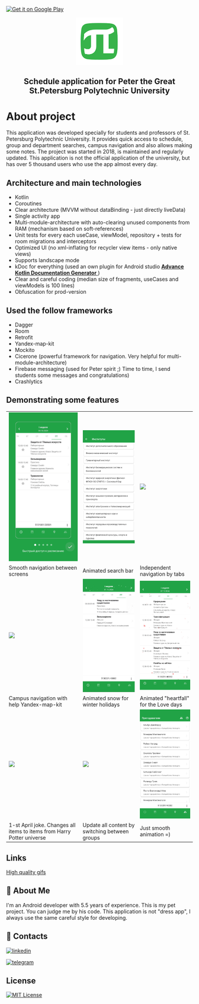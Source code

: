 <!-- PROJECT LOGO -->
<a href="https://play.google.com/store/apps/details?id=argument.twins.com.polykekschedule"><img alt="Get it on Google Play" src="https://play.google.com/intl/en_us/badges/images/generic/en-play-badge.png" height=60px /></a>
<div align="center">
	<a href="https://english.spbstu.ru">
		<img src="images/logo.webp" alt="Logo" width="128" height="128">
	</a>
	<h2 align="center">Schedule application for Peter the Great St.Petersburg Polytechnic University</h2>
</div>

# About project
This application was developed specially for students and professors of St. Petersburg Polytechnic University. It provides quick access to schedule, group and department searches, campus navigation and also allows making some notes. The project was started in 2018, is maintained and regularly updated. This application is not the official application of the university, but has over 5 thousand users who use the app almost every day.

## Architecture and main technologies
+ Kotlin
+ Coroutines
+ Clear architecture (MVVM without dataBinding - just directly liveData)
+ Single activity app
+ Multi-module-architecture with auto-clearing unused components from RAM (mechanism based on soft-references)
+ Unit tests for every each useCase, viewModel, repository + tests for room migrations and interceptors
+ Optimized UI (no xml-inflating for recycler view items - only native views)
+ Supports landscape mode
+ kDoc for everything (used an own plugin for Android studio <a href="https://plugins.jetbrains.com/plugin/17719-advance-kotlin-documentation-generator">
		<b>Advance Kotlin Documentation Generator</b>
	</a>)
+ Clear and careful coding (median size of fragments, useCases and viewModels is 100 lines)
+ Obfuscation for prod-version

## Used the follow frameworks
+ Dagger
+ Room
+ Retrofit
+ Yandex-map-kit
+ Mockito
+ Cicerone (powerful framework for navigation. Very helpful for multi-module-architecture)
+ Firebase messaging (used for Peter spirit ;) Time to time, I send students some messages and congratulations)
+ Crashlytics


## Demonstrating some features
<table>
    <tr>
        <td>
            <img src="https://github.com/georrge1994/polykek-schedule-app/blob/main/gifs/1_welcome_navigation.gif" width="256"/>
        </td>
        <td>
            <img src="https://github.com/georrge1994/polykek-schedule-app/blob/main/gifs/2_group_search.gif" width="256"/>
        </td>
        <td>
            <img src="https://github.com/georrge1994/polykek-schedule-app/blob/main/gifs/3_independed_tab_navigation.gif" width="256"/>
        </td>
    </tr>
    <tr>
        <td>
            Smooth navigation between screens
        </td>
        <td>
            Animated search bar
        </td>
        <td>
            Independent navigation by tabs
        </td>
    </tr>
    <tr>
        <td>
            <img src="https://github.com/georrge1994/polykek-schedule-app/blob/main/gifs/4_yandex_map_kit.gif" width="256"/>
        </td>
        <td>
            <img src="https://github.com/georrge1994/polykek-schedule-app/blob/main/gifs/5_snow_animation.gif" width="256"/>
        </td>
        <td>
            <img src="https://github.com/georrge1994/polykek-schedule-app/blob/main/gifs/6_heartfall_animation.gif" width="256"/>
        </td>
    </tr>
    <tr>
        <td>
            Campus navigation with help Yandex-map-kit
        </td>
        <td>
            Animated snow for winter holidays
        </td>
        <td>
            Animated "heartfall" for the Love days
        </td>
    </tr>
	    <tr>
        <td>
            <img src="https://github.com/georrge1994/polykek-schedule-app/blob/main/gifs/7_harry_potter_feature.gif" width="256"/>
        </td>
        <td>
            <img src="https://github.com/georrge1994/polykek-schedule-app/blob/main/gifs/8_switching_between_selected_items.gif" width="256"/>
        </td>
        <td>
            <img src="https://github.com/georrge1994/polykek-schedule-app/blob/main/gifs/9_smooth_animation.gif" width="256"/>
        </td>
    </tr>
    <tr>
        <td>
            1-st April joke. Changes all items to items from Harry Potter universe
        </td>
        <td>
            Update all content by switching between groups
        </td>
        <td>
            Just smooth animation =)
        </td>
    </tr>
</table>

## Links
<a href="https://github.com/georrge1994/polykek-schedule-app/blob/main/high_quality_gifs">High quality gifs</a>


## 🚀 About Me
I'm an Android developer with 5.5 years of experience. This is my pet project. You can judge me by his code. This application is not "dress app", I always use the same careful style for developing.

## 🔗 Contacts
[![linkedin](https://img.shields.io/badge/linkedin-0A66C2?style=for-the-badge&logo=linkedin&logoColor=white)](https://www.linkedin.com/in/georgiy-chebotarev/)

[![telegram](https://img.shields.io/badge/-telegram-red?color=white&logo=telegram)](https://t.me/georrge1994)

## License
[![MIT License](https://img.shields.io/badge/License-MIT-green.svg)](https://choosealicense.com/licenses/mit/) 